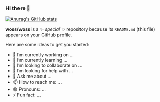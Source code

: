 ### Hi there 👋


[![Anurag's GitHub stats](https://github-readme-stats.vercel.app/api?username=woss)](https://github.com/anuraghazra/github-readme-stats)



**woss/woss** is a ✨ _special_ ✨ repository because its `README.md` (this file) appears on your GitHub profile.

Here are some ideas to get you started:

- 🔭 I’m currently working on ...
- 🌱 I’m currently learning ...
- 👯 I’m looking to collaborate on ...
- 🤔 I’m looking for help with ...
- 💬 Ask me about ...
- 📫 How to reach me: ...
- 😄 Pronouns: ...
- ⚡ Fun fact: ...

